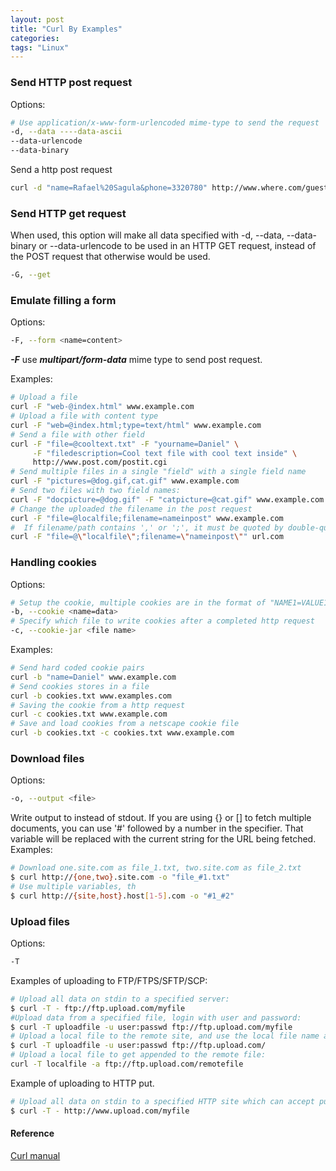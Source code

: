 ```yaml
---
layout: post
title: "Curl By Examples"
categories:
tags: "Linux"
---
```




### Send HTTP post request
Options:

```bash
# Use application/x-www-form-urlencoded mime-type to send the request
-d, --data ----data-ascii
--data-urlencode
--data-binary
```

Send a http post request

```bash
curl -d "name=Rafael%20Sagula&phone=3320780" http://www.where.com/guest.cgi
```

### Send HTTP get request
When used, this option will make all data specified with -d, --data, --data-binary or --data-urlencode to be used in an HTTP GET request, instead of the POST request that otherwise would be used.

```bash
-G, --get
```

### Emulate filling a form
Options:

```bash
-F, --form <name=content>
```

***-F*** use ***multipart/form-data*** mime type to send post request.



Examples:

```bash
# Upload a file
curl -F "web-@index.html" www.example.com
# Upload a file with content type
curl -F "web=@index.html;type=text/html" www.example.com
# Send a file with other field
curl -F "file=@cooltext.txt" -F "yourname=Daniel" \
     -F "filedescription=Cool text file with cool text inside" \
     http://www.post.com/postit.cgi
# Send multiple files in a single "field" with a single field name
curl -F "pictures=@dog.gif,cat.gif" www.example.com
# Send two files with two field names:
curl -F "docpicture=@dog.gif" -F "catpicture=@cat.gif" www.example.com
# Change the uploaded the filename in the post request
curl -F "file=@localfile;filename=nameinpost" www.example.com
#  If filename/path contains ',' or ';', it must be quoted by double-quotes like:
curl -F "file=@\"localfile\";filename=\"nameinpost\"" url.com
```


### Handling cookies
Options:

```bash
# Setup the cookie, multiple cookies are in the format of "NAME1=VALUE1; NAME2=VALUE2"
-b, --cookie <name=data>
# Specify which file to write cookies after a completed http request
-c, --cookie-jar <file name>
```

Examples:

```bash
# Send hard coded cookie pairs
curl -b "name=Daniel" www.example.com
# Send cookies stores in a file
curl -b cookies.txt www.examples.com
# Saving the cookie from a http request
curl -c cookies.txt www.example.com
# Save and load cookies from a netscape cookie file
curl -b cookies.txt -c cookies.txt www.example.com
```


### Download files
Options:

```bash
-o, --output <file>
```

Write output to <file> instead of stdout. If you are using {} or [] to fetch multiple documents, you can use '#' followed by a number in the <file> specifier. That variable will be replaced with the current string for the URL being fetched.
Examples:

```bash
# Download one.site.com as file_1.txt, two.site.com as file_2.txt
$ curl http://{one,two}.site.com -o "file_#1.txt"
# Use multiple variables, th
$ curl http://{site,host}.host[1-5].com -o "#1_#2"
```

### Upload files
Options:

```bash
-T
```

Examples of uploading to FTP/FTPS/SFTP/SCP:

```bash
# Upload all data on stdin to a specified server:
$ curl -T - ftp://ftp.upload.com/myfile
#Upload data from a specified file, login with user and password:
$ curl -T uploadfile -u user:passwd ftp://ftp.upload.com/myfile
# Upload a local file to the remote site, and use the local file name at the remote site too:
$ curl -T uploadfile -u user:passwd ftp://ftp.upload.com/
# Upload a local file to get appended to the remote file:
curl -T localfile -a ftp://ftp.upload.com/remotefile
```

Example of uploading to HTTP put.

```bash
# Upload all data on stdin to a specified HTTP site which can accept put request
$ curl -T - http://www.upload.com/myfile
```

#### Reference
[Curl manual](http://curl.haxx.se/docs/manual.html)